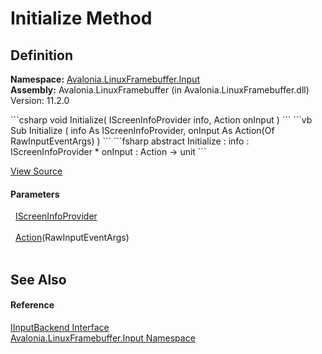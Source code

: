 # Initialize Method




## Definition
**Namespace:** <a href="N_Avalonia_LinuxFramebuffer_Input">Avalonia.LinuxFramebuffer.Input</a>  
**Assembly:** Avalonia.LinuxFramebuffer (in Avalonia.LinuxFramebuffer.dll) Version: 11.2.0

<Tabs groupId="api-code-preview">
<TabItem value="csharp" label="C#">
```csharp
void Initialize(
	IScreenInfoProvider info,
	Action<RawInputEventArgs> onInput
)
```
</TabItem>
<TabItem value="vb" label="VB">
```vb
Sub Initialize ( 
	info As IScreenInfoProvider,
	onInput As Action(Of RawInputEventArgs)
)
```
</TabItem>
<TabItem value="fsharp" label="F#">
```fsharp
abstract Initialize : 
        info : IScreenInfoProvider * 
        onInput : Action<RawInputEventArgs> -> unit 
```
</TabItem>
</Tabs>



<a href="https://github.com/AvaloniaUI/Avalonia/tree/master/src/Linux/Avalonia.LinuxFramebuffer/Input/IInputBackend.cs" title="View the source code">View Source</a>



#### Parameters
<dl><dt>  <a href="T_Avalonia_LinuxFramebuffer_Input_IScreenInfoProvider">IScreenInfoProvider</a></dt><dd> </dd><dt>  <a href="https://learn.microsoft.com/dotnet/api/system.action-1" target="_blank" rel="noopener noreferrer">Action</a>(RawInputEventArgs)</dt><dd> </dd></dl>

## See Also


#### Reference
<a href="T_Avalonia_LinuxFramebuffer_Input_IInputBackend">IInputBackend Interface</a>  
<a href="N_Avalonia_LinuxFramebuffer_Input">Avalonia.LinuxFramebuffer.Input Namespace</a>  

